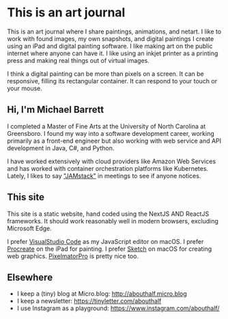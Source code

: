# This is an art journal

This is an art journal where I share paintings, animations, and netart. I like to work with found images, my own snapshots, and digital paintings I create using an iPad and digital painting software. I like making art on the public internet where anyone can have it. I like using an inkjet printer as a printing press and making real things out of virtual images. 

I think a digital painting can be more than pixels on a screen. It can be responsive, filling its rectangular container. It can respond to your touch or your mouse.

## Hi, I'm Michael Barrett

I completed a Master of Fine Arts at the University of North Carolina at Greensboro. I found my way into a software development career, working primarily as a front-end engineer but also working with web service and API development in Java, C#, and Python.

I have worked extensively with cloud providers like Amazon Web Services and has worked with container orchestration platforms like Kubernetes. Lately, I likes to say ["JAMstack"](https://jamstack.org/) in meetings to see if anyone notices.

## This site

This site is a static website, hand coded using the NextJS AND ReactJS frameworks. It should work reasonably well in modern browsers, excluding Microsoft Edge. 

I prefer [VisualStudio Code](https://code.visualstudio.com/) as my JavaScript editor on macOS. I prefer [Procreate](https://procreate.art/) on the iPad for painting. I prefer [Sketch](https://www.sketchapp.com/) on macOS for creating web graphics. [PixelmatorPro](https://www.pixelmator.com/pro/) is pretty nice too. 

## Elsewhere

* I keep a (tiny) blog at Micro.blog: http://abouthalf.micro.blog
* I keep a newsletter: https://tinyletter.com/abouthalf
* I use Instagram as a playground: https://www.instagram.com/abouthalf/ 
